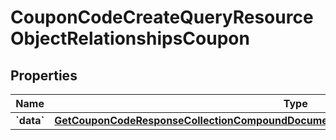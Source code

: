 
# CouponCodeCreateQueryResourceObjectRelationshipsCoupon

## Properties
| Name | Type | Description | Notes |
| ------------ | ------------- | ------------- | ------------- |
| **&#x60;data&#x60;** | [**GetCouponCodeResponseCollectionCompoundDocumentDataInnerAllOfRelationshipsCouponData**](GetCouponCodeResponseCollectionCompoundDocumentDataInnerAllOfRelationshipsCouponData.md) |  |  [optional] |



